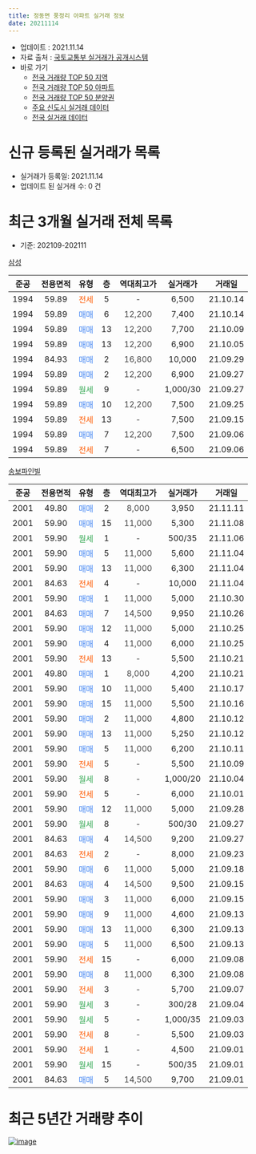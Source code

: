 ```yaml
---
title: 정동면 풍정리 아파트 실거래 정보
date: 20211114
---
```


* 업데이트 : 2021.11.14
* 자료 출처 : [국토교통부 실거래가 공개시스템](http://rt.molit.go.kr)
* 바로 가기
    * [전국 거래량 TOP 50 지역](https://apt-info.github.io/apt-trade-info/tr)
    * [전국 거래량 TOP 50 아파트](https://apt-info.github.io/apt-trade-info/ta)
    * [전국 거래량 TOP 50 분양권](https://apt-info.github.io/apt-trade-info/tb)
    * [주요 신도시 실거래 데이터](https://apt-info.github.io/apt-trade-info/newtown)
    * [전국 실거래 데이터](https://apt-info.github.io/apt-trade-info/all)



<script async src="https://pagead2.googlesyndication.com/pagead/js/adsbygoogle.js"></script>
<!-- 기본광고 -->
<ins class="adsbygoogle"
     style="display:block"
     data-ad-client="ca-pub-1142216861245946"
     data-ad-slot="4805727019"
     data-ad-format="auto"
     data-full-width-responsive="true"></ins>
<script>
     (adsbygoogle = window.adsbygoogle || []).push({});
</script>


# 신규 등록된 실거래가 목록

* 실거래가 등록일: 2021.11.14
* 업데이트 된 실거래 수: 0 건




<script async src="https://pagead2.googlesyndication.com/pagead/js/adsbygoogle.js"></script>
<!-- 기본광고 -->
<ins class="adsbygoogle"
     style="display:block"
     data-ad-client="ca-pub-1142216861245946"
     data-ad-slot="4805727019"
     data-ad-format="auto"
     data-full-width-responsive="true"></ins>
<script>
     (adsbygoogle = window.adsbygoogle || []).push({});
</script>


# 최근 3개월 실거래 전체 목록
* 기준: 202109-202111


[삼성](https://search.naver.com/search.naver?query=%EC%82%BC%EC%84%B1)

|준공|전용면적|유형|층|역대최고가|실거래가|거래일|
|:---:|:---:|:---:|:---:|:---:|:---:|:---:|
|1994|59.89|<span style="color:#FF5A00">전세</span>|5|<span style="color:#444444">-</span>|6,500|21.10.14|
|1994|59.89|<span style="color:#4285F3">매매</span>|6|<span style="color:#444444">12,200</span>|7,400|21.10.14|
|1994|59.89|<span style="color:#4285F3">매매</span>|13|<span style="color:#444444">12,200</span>|7,700|21.10.09|
|1994|59.89|<span style="color:#4285F3">매매</span>|13|<span style="color:#444444">12,200</span>|6,900|21.10.05|
|1994|84.93|<span style="color:#4285F3">매매</span>|2|<span style="color:#444444">16,800</span>|10,000|21.09.29|
|1994|59.89|<span style="color:#4285F3">매매</span>|2|<span style="color:#444444">12,200</span>|6,900|21.09.27|
|1994|59.89|<span style="color:#34A853">월세</span>|9|<span style="color:#444444">-</span>|1,000/30|21.09.27|
|1994|59.89|<span style="color:#4285F3">매매</span>|10|<span style="color:#444444">12,200</span>|7,500|21.09.25|
|1994|59.89|<span style="color:#FF5A00">전세</span>|13|<span style="color:#444444">-</span>|7,500|21.09.15|
|1994|59.89|<span style="color:#4285F3">매매</span>|7|<span style="color:#444444">12,200</span>|7,500|21.09.06|
|1994|59.89|<span style="color:#FF5A00">전세</span>|7|<span style="color:#444444">-</span>|6,500|21.09.06|

[송보파인빌](https://search.naver.com/search.naver?query=%EC%86%A1%EB%B3%B4%ED%8C%8C%EC%9D%B8%EB%B9%8C)

|준공|전용면적|유형|층|역대최고가|실거래가|거래일|
|:---:|:---:|:---:|:---:|:---:|:---:|:---:|
|2001|49.80|<span style="color:#4285F3">매매</span>|2|<span style="color:#444444">8,000</span>|3,950|21.11.11|
|2001|59.90|<span style="color:#4285F3">매매</span>|15|<span style="color:#444444">11,000</span>|5,300|21.11.08|
|2001|59.90|<span style="color:#34A853">월세</span>|1|<span style="color:#444444">-</span>|500/35|21.11.06|
|2001|59.90|<span style="color:#4285F3">매매</span>|5|<span style="color:#444444">11,000</span>|5,600|21.11.04|
|2001|59.90|<span style="color:#4285F3">매매</span>|13|<span style="color:#444444">11,000</span>|6,300|21.11.04|
|2001|84.63|<span style="color:#FF5A00">전세</span>|4|<span style="color:#444444">-</span>|10,000|21.11.04|
|2001|59.90|<span style="color:#4285F3">매매</span>|1|<span style="color:#444444">11,000</span>|5,000|21.10.30|
|2001|84.63|<span style="color:#4285F3">매매</span>|7|<span style="color:#444444">14,500</span>|9,950|21.10.26|
|2001|59.90|<span style="color:#4285F3">매매</span>|12|<span style="color:#444444">11,000</span>|5,000|21.10.25|
|2001|59.90|<span style="color:#4285F3">매매</span>|4|<span style="color:#444444">11,000</span>|6,000|21.10.25|
|2001|59.90|<span style="color:#FF5A00">전세</span>|13|<span style="color:#444444">-</span>|5,500|21.10.21|
|2001|49.80|<span style="color:#4285F3">매매</span>|1|<span style="color:#444444">8,000</span>|4,200|21.10.21|
|2001|59.90|<span style="color:#4285F3">매매</span>|10|<span style="color:#444444">11,000</span>|5,400|21.10.17|
|2001|59.90|<span style="color:#4285F3">매매</span>|15|<span style="color:#444444">11,000</span>|5,500|21.10.16|
|2001|59.90|<span style="color:#4285F3">매매</span>|2|<span style="color:#444444">11,000</span>|4,800|21.10.12|
|2001|59.90|<span style="color:#4285F3">매매</span>|13|<span style="color:#444444">11,000</span>|5,250|21.10.12|
|2001|59.90|<span style="color:#4285F3">매매</span>|5|<span style="color:#444444">11,000</span>|6,200|21.10.11|
|2001|59.90|<span style="color:#FF5A00">전세</span>|5|<span style="color:#444444">-</span>|5,500|21.10.09|
|2001|59.90|<span style="color:#34A853">월세</span>|8|<span style="color:#444444">-</span>|1,000/20|21.10.04|
|2001|59.90|<span style="color:#FF5A00">전세</span>|5|<span style="color:#444444">-</span>|6,000|21.10.01|
|2001|59.90|<span style="color:#4285F3">매매</span>|12|<span style="color:#444444">11,000</span>|5,000|21.09.28|
|2001|59.90|<span style="color:#34A853">월세</span>|8|<span style="color:#444444">-</span>|500/30|21.09.27|
|2001|84.63|<span style="color:#4285F3">매매</span>|4|<span style="color:#444444">14,500</span>|9,200|21.09.27|
|2001|84.63|<span style="color:#FF5A00">전세</span>|2|<span style="color:#444444">-</span>|8,000|21.09.23|
|2001|59.90|<span style="color:#4285F3">매매</span>|6|<span style="color:#444444">11,000</span>|5,000|21.09.18|
|2001|84.63|<span style="color:#4285F3">매매</span>|4|<span style="color:#444444">14,500</span>|9,500|21.09.15|
|2001|59.90|<span style="color:#4285F3">매매</span>|3|<span style="color:#444444">11,000</span>|6,000|21.09.15|
|2001|59.90|<span style="color:#4285F3">매매</span>|9|<span style="color:#444444">11,000</span>|4,600|21.09.13|
|2001|59.90|<span style="color:#4285F3">매매</span>|13|<span style="color:#444444">11,000</span>|6,300|21.09.13|
|2001|59.90|<span style="color:#4285F3">매매</span>|5|<span style="color:#444444">11,000</span>|6,500|21.09.13|
|2001|59.90|<span style="color:#FF5A00">전세</span>|15|<span style="color:#444444">-</span>|6,000|21.09.08|
|2001|59.90|<span style="color:#4285F3">매매</span>|8|<span style="color:#444444">11,000</span>|6,300|21.09.08|
|2001|59.90|<span style="color:#FF5A00">전세</span>|3|<span style="color:#444444">-</span>|5,700|21.09.07|
|2001|59.90|<span style="color:#34A853">월세</span>|3|<span style="color:#444444">-</span>|300/28|21.09.04|
|2001|59.90|<span style="color:#34A853">월세</span>|5|<span style="color:#444444">-</span>|1,000/35|21.09.03|
|2001|59.90|<span style="color:#FF5A00">전세</span>|8|<span style="color:#444444">-</span>|5,500|21.09.03|
|2001|59.90|<span style="color:#FF5A00">전세</span>|1|<span style="color:#444444">-</span>|4,500|21.09.01|
|2001|59.90|<span style="color:#34A853">월세</span>|15|<span style="color:#444444">-</span>|500/35|21.09.01|
|2001|84.63|<span style="color:#4285F3">매매</span>|5|<span style="color:#444444">14,500</span>|9,700|21.09.01|



<script async src="https://pagead2.googlesyndication.com/pagead/js/adsbygoogle.js"></script>
<!-- 기본광고 -->
<ins class="adsbygoogle"
     style="display:block"
     data-ad-client="ca-pub-1142216861245946"
     data-ad-slot="4805727019"
     data-ad-format="auto"
     data-full-width-responsive="true"></ins>
<script>
     (adsbygoogle = window.adsbygoogle || []).push({});
</script>


# 최근 5년간 거래량 추이


<div style="width:100%;">
    <canvas id="deal_progress" height="200"></canvas>
</div>

<script>
new Chart(document.getElementById("deal_progress"), {
    type: 'line',
    data: {
        labels: ['16.01','16.02','16.03','16.04','16.05','16.06','16.07','16.08','16.09','16.10','16.11','16.12','17.01','17.02','17.03','17.04','17.05','17.06','17.07','17.08','17.09','17.10','17.11','17.12','18.01','18.02','18.03','18.04','18.05','18.06','18.07','18.08','18.09','18.10','18.11','18.12','19.01','19.02','19.03','19.04','19.05','19.06','19.07','19.08','19.09','19.10','19.11','19.12','20.01','20.02','20.03','20.04','20.05','20.06','20.07','20.08','20.09','20.10','20.11','20.12','21.01','21.02','21.03','21.04','21.05','21.06','21.07','21.08','21.09','21.10','21.11'],
        datasets: [{
            label: '매매/분양권',
            data: [11,15,10,9,10,10,10,14,9,14,10,8,6,7,10,4,4,8,10,4,4,4,7,2,1,7,8,9,6,5,5,3,7,4,7,2,5,5,7,8,5,5,3,7,3,5,6,6,1,2,9,6,7,6,10,4,3,8,3,7,7,10,4,8,7,8,12,14,14,13,4],
            borderColor: "rgba(66, 133, 243, 1)",
            backgroundColor: "rgba(66, 133, 243, 0.05)",
            borderWidth: 1,
            pointRadius: 0,
            fill: false,
            lineTension: 0
        },{
            label: '전/월세',
            data: [8,6,12,11,6,4,8,9,12,5,7,9,11,6,8,4,8,3,5,4,1,7,10,4,8,9,6,6,3,8,3,7,2,9,5,1,6,5,9,3,5,5,7,7,4,9,10,6,7,10,6,8,3,0,4,9,5,12,7,6,7,4,6,5,2,10,7,5,12,5,2],
            borderColor: "rgba(255, 90, 0, 1)",
            backgroundColor: "rgba(255, 90, 0, 0.05)",
            borderWidth: 1,
            pointRadius: 0,
            fill: false,
            lineTension: 0
        },{
            label: '합계',
            data: [19,21,22,20,16,14,18,23,21,19,17,17,17,13,18,8,12,11,15,8,5,11,17,6,9,16,14,15,9,13,8,10,9,13,12,3,11,10,16,11,10,10,10,14,7,14,16,12,8,12,15,14,10,6,14,13,8,20,10,13,14,14,10,13,9,18,19,19,26,18,6],
            borderColor: "rgba(0, 0, 0, 1)",
            backgroundColor: "rgba(0, 0, 0, 0.03)",
            borderWidth: 0.1,
            pointRadius: 0,
            fill: true,
            lineTension: 0
        }
        ]
    },
    options: {
        responsive: true,
        title: {
            display: false
        },
        tooltips: {
            mode: 'index',
            intersect: false
        },
        hover: {
            mode: 'nearest',
            intersect: true
        },
        scales: {
            xAxes: [{
                display: true,
                scaleLabel: {
                    display: true,
                    labelString: '년/월'
                }
            }],
            yAxes: [{
                display: true,
                ticks: {
                    suggestedMin: 0,
                },
                scaleLabel: {
                    display: true,
                    labelString: '실거래 수'
                }
            }]
        }
    }
});

</script>


[![image](https://apt-info.github.io/images/2020-01-03-apt-trade-info/1024x500.png)](https://play.google.com/store/apps/details?id=com.aptinfo.apttradeinfo)

